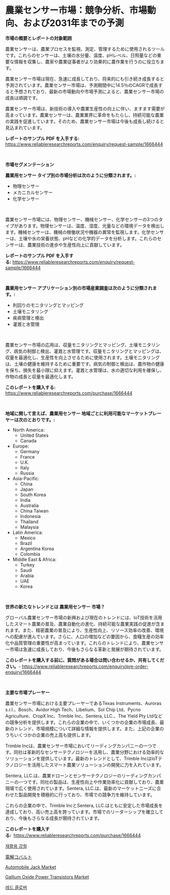 <p><h1>農業センサー市場：競争分析、市場動向、および2031年までの予測</h1></p><p><strong>市場の概要とレポートの対象範囲</strong></p>
<p><p>農業センサーは、農業プロセスを監視、測定、管理するために使用されるツールです。これらのセンサーは、土壌の水分量、温度、pHレベル、日照量などの重要な情報を収集し、農家や農業従事者がより効果的に農作業を行うのに役立ちます。</p><p>農業センサー市場は現在、急速に成長しており、将来的にも引き続き成長すると予測されています。農業センサー市場は、予測期間中に14.5％のCAGRで成長すると予想されており、最新の市場動向や市場予測によると、農業センサー市場の成長は順調です。</p><p>農業センサー市場は、新技術の導入や農業生産性の向上に伴い、ますます需要が高まっています。農業センサーは、農業業界に革命をもたらし、持続可能な農業の実践を促進しています。そのため、農業センサー市場は今後も成長し続けると見込まれています。</p></p>
<p><strong>レポートのサンプル PDF を入手する:</strong> <a href="https://www.reliableresearchreports.com/enquiry/request-sample/1666444">https://www.reliableresearchreports.com/enquiry/request-sample/1666444</a></p>
<p>&nbsp;</p>
<p><strong>市場セグメンテーション</strong></p>
<p><strong>農業用センサー タイプ別の市場分析は次のように分類されます。:</strong></p>
<p><ul><li>物理センサー</li><li>メカニカルセンサー</li><li>化学センサー</li></ul></p>
<p>&nbsp;</p>
<p><p>農業センサー市場には、物理センサー、機械センサー、化学センサーの3つのタイプがあります。物理センサーは、温度、湿度、光量などの環境データを検出します。機械センサーは、機械の稼働状況や機器の異常を監視します。化学センサーは、土壌や水の栄養状態、pHなどの化学的データを分析します。これらのセンサーは、農業技術の進歩や生産性向上に貢献しています。</p></p>
<p><strong>レポートのサンプル PDF を入手する:</strong>&nbsp;<a href="https://www.reliableresearchreports.com/enquiry/request-sample/1666444">https://www.reliableresearchreports.com/enquiry/request-sample/1666444</a></p>
<p>&nbsp;</p>
<p><strong> 農業用センサー アプリケーション別の市場産業調査は次のように分類されます。:</strong></p>
<p><ul><li>利回りのモニタリングとマッピング</li><li>土壌モニタリング</li><li>疾病管理と検出</li><li>灌漑と水管理</li></ul></p>
<p>&nbsp;</p>
<p><p>農業センサー市場の応用は、収量モニタリングとマッピング、土壌モニタリング、病気の制御と検出、灌漑と水管理です。収量モニタリングとマッピングは、収量を最適化し、生産性を向上させるために使用されます。土壌モニタリングは、土壌の健康を維持するために重要です。病気の制御と検出は、農作物の健康を保ち、損失を最小限に抑えます。灌漑と水管理は、水の適切な利用を確保し、作物の成長と収量を最適化します。</p></p>
<p><strong>このレポートを購入する:</strong>&nbsp; <a href="https://www.reliableresearchreports.com/purchase/1666444">https://www.reliableresearchreports.com/purchase/1666444</a></p>
<p>&nbsp;</p>
<p><strong>地域に関して言えば、農業用センサー 地域ごとに利用可能なマーケットプレーヤーは次のとおりです。:</strong></p>
<p><ul>
    <li>
        North America:
        <ul>
            <li>United States</li>
            <li>Canada</li>
        </ul>
    </li>
    <li>
        Europe:
        <ul>
            <li>Germany</li>
            <li>France</li>
            <li>U.K.</li>
            <li>Italy</li>
            <li>Russia</li>
        </ul>
    </li>
    <li>
        Asia-Pacific:
        <ul>
            <li>China</li>
            <li>Japan</li>
            <li>South Korea</li>
            <li>India</li>
            <li>Australia</li>
            <li>China Taiwan</li>
            <li>Indonesia</li>
            <li>Thailand</li>
            <li>Malaysia</li>
        </ul>
    </li>
    <li>
        Latin America:
        <ul>
            <li>Mexico</li>
            <li>Brazil</li>
            <li>Argentina Korea</li>
            <li>Colombia</li>
        </ul>
    </li>
    <li>
        Middle East & Africa:
        <ul>
            <li>Turkey</li>
            <li>Saudi</li>
            <li>Arabia</li>
            <li>UAE</li>
            <li>Korea</li>
        </ul>
    </li>
    </ul></p>
<p>&nbsp;</p>
<p><strong>世界の新たなトレンドとは 農業用センサー 市場？</strong></p>
<p><p>グローバル農業センサー市場の新興および現在のトレンドには、IoT技術を活用したスマート農業の普及、農業自動化の進化、持続可能な農業実践の促進が含まれます。また、精密農業の普及により、生産性向上、リソース効率の改善、環境への配慮が進んでいます。さらに、人口の増加などの要因から、食糧生産の効率化や品質管理の重要性が高まっています。これらのトレンドにより、農業センサー市場は急速に成長しており、今後もさらなる革新と発展が期待されています。</p></p>
<p><strong>このレポートを購入する前に、質問がある場合は問い合わせるか、共有してください。</strong>- <a href="https://www.reliableresearchreports.com/enquiry/pre-order-enquiry/1666444">https://www.reliableresearchreports.com/enquiry/pre-order-enquiry/1666444</a></p>
<p>&nbsp;</p>
<p><strong>主要な市場プレーヤー</strong></p>
<p><p>農業センサー市場における主要プレーヤーであるTexas Instruments、Auroras s.r.l.、Bosch、Avidor High Tech、Libelium、Sol Chip Ltd、Pycno Agriculture、CropX Inc、Trimble Inc、Sentera, LLC.、The Yield Pty Ltdなどの競争分析を提供します。これらの企業の中で、いくつかの企業の市場成長、最新のトレンド、市場規模について詳細な情報を提供します。また、上記の企業のうちいくつかの企業の売上高も提供します。</p><p>Trimble Incは、農業センサー市場においてリーディングカンパニーの一つです。同社は革新的なセンサーテクノロジーを活用し、農業分野における効率的なソリューションを提供しています。最新のトレンドとして、Trimble IncはIoTテクノロジーを活用したスマート農業ソリューションの開発に力を入れています。</p><p>Sentera, LLC.は、農業ドローンとセンサーテクノロジーのリーディングカンパニーの一つです。同社の製品は、生産性向上や作業効率化に貢献しており、農業現場で広く使用されています。Sentera, LLC.は、最新のマーケットニーズに合わせた製品開発を積極的に行っており、市場での競争力を維持しています。</p><p>これらの企業の中で、Trimble IncとSentera, LLC.はともに安定した市場成長を達成しており、高い売上高を誇っています。市場でのリーダーシップを確立しており、今後もさらなる成長が期待されています。</p></p>
<p><strong>このレポートを購入する:</strong>&nbsp;&nbsp;<a href="https://www.reliableresearchreports.com/purchase/1666444">https://www.reliableresearchreports.com/purchase/1666444</a></p>
<p><p><a href="https://github.com/vsr06p4p49/Market-Research-Report-List-1/blob/main/182046113012.md">재활용 강철</a></p><p><a href="https://github.com/ReganWisoky2023/Market-Research-Report-List-1/blob/main/370528813990.md">電解コバルト</a></p><p><a href="https://issuu.com/reportprime-2/docs/automobile-jack-market-size-2030.pptx">Automobile Jack Market</a></p><p><a href="https://github.com/angelajermaine/Market-Research-Report-List-2/blob/main/gallium-oxide-power-transistors-market.md">Gallium Oxide Power Transistors Market</a></p><p><a href="https://github.com/Penelolack456456/Market-Research-Report-List-1/blob/main/379977613013.md">레드 클로버</a></p></p>